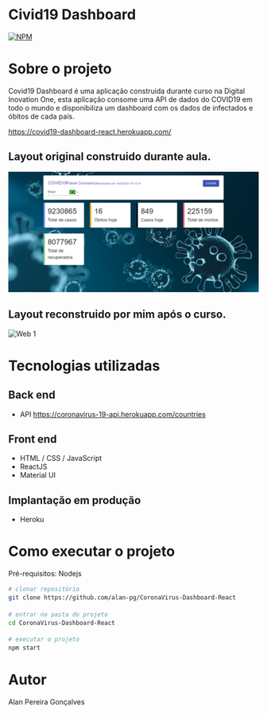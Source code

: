 # Civid19 Dashboard
[![NPM](https://img.shields.io/npm/l/react)](https://github.com/alan-pg/teste-react/blob/main/LICENSE) 

# Sobre o projeto

Covid19 Dashboard é uma aplicação construida durante curso na Digital Inovation One, esta aplicação consome uma API de dados do COVID19 em todo o mundo e disponibiliza um dashboard com os dados de infectados e óbitos de cada país.

https://covid19-dashboard-react.herokuapp.com/

## Layout original construido durante aula.
![Web 1](https://github.com/alan-pg/CoronaVirus-Dashboard-React/blob/main/src/assets/images/tela-original.png)

## Layout reconstruido por mim após o curso.
![Web 1](https://github.com/alan-pg/teste-react/blob/main/src/assets/images/tela.png)


# Tecnologias utilizadas
## Back end
- API https://coronavirus-19-api.herokuapp.com/countries
## Front end
- HTML / CSS / JavaScript
- ReactJS
- Material UI
## Implantação em produção
- Heroku


# Como executar o projeto

Pré-requisitos: Nodejs

```bash
# clonar repositório
git clone https://github.com/alan-pg/CoronaVirus-Dashboard-React

# entrar na pasta do projeto
cd CoronaVirus-Dashboard-React

# executar o projeto
npm start
```

# Autor
Alan Pereira Gonçalves



